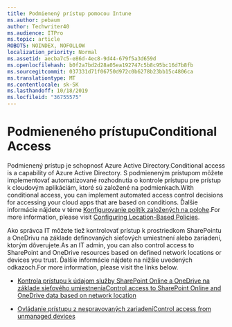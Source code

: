 ```yaml
---
title: Podmienený prístup pomocou Intune
ms.author: pebaum
author: Techwriter40
ms.audience: ITPro
ms.topic: article
ROBOTS: NOINDEX, NOFOLLOW
localization_priority: Normal
ms.assetid: aecba7c5-e86d-4ec8-9d44-679f5a3d659d
ms.openlocfilehash: b0f2a7bd2d28a05ea192747c5b8c95bc16d7b8fb
ms.sourcegitcommit: 037331d71f06750d972c0b6278b23bb15c4806ca
ms.translationtype: MT
ms.contentlocale: sk-SK
ms.lasthandoff: 10/18/2019
ms.locfileid: "36755575"
---
```

# <a name="conditional-access"></a><span data-ttu-id="374a3-102">Podmieneného prístupu</span><span class="sxs-lookup"><span data-stu-id="374a3-102">Conditional Access</span></span>

<span data-ttu-id="374a3-103">Podmienený prístup je schopnosť Azure Active Directory.</span><span class="sxs-lookup"><span data-stu-id="374a3-103">Conditional access is a capability of Azure Active Directory.</span></span> <span data-ttu-id="374a3-104">S podmieneným prístupom môžete implementovať automatizované rozhodnutia o kontrole prístupu pre prístup k cloudovým aplikáciám, ktoré sú založené na podmienkach.</span><span class="sxs-lookup"><span data-stu-id="374a3-104">With conditional access, you can implement automated access control decisions for accessing your cloud apps that are based on conditions.</span></span> <span data-ttu-id="374a3-105">Ďalšie informácie nájdete v téme [Konfigurovanie politík založených na polohe](https://docs.microsoft.com/azure/active-directory/conditional-access/overview).</span><span class="sxs-lookup"><span data-stu-id="374a3-105">For more information, please visit [Configuring Location-Based Policies](https://docs.microsoft.com/azure/active-directory/conditional-access/overview).</span></span>

<span data-ttu-id="374a3-106">Ako správca IT môžete tiež kontrolovať prístup k prostriedkom SharePointu a OneDrivu na základe definovaných sieťových umiestnení alebo zariadení, ktorým dôverujete.</span><span class="sxs-lookup"><span data-stu-id="374a3-106">As an IT admin, you can also control access to SharePoint and OneDrive resources based on defined network locations or devices you trust.</span></span> <span data-ttu-id="374a3-107">Ďalšie informácie nájdete na nižšie uvedených odkazoch.</span><span class="sxs-lookup"><span data-stu-id="374a3-107">For more information, please visit the links below.</span></span>

- [<span data-ttu-id="374a3-108">Kontrola prístupu k údajom služby SharePoint Online a OneDrive na základe sieťového umiestnenia</span><span class="sxs-lookup"><span data-stu-id="374a3-108">Control access to SharePoint Online and OneDrive data based on network location</span></span>](https://docs.microsoft.com/sharepoint/control-access-based-on-network-location)

- [<span data-ttu-id="374a3-109">Ovládanie prístupu z nespravovaných zariadení</span><span class="sxs-lookup"><span data-stu-id="374a3-109">Control access from unmanaged devices</span></span>](https://docs.microsoft.com/sharepoint/control-access-from-unmanaged-devices)

